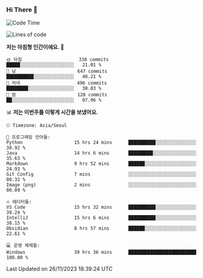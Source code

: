 ### Hi There 👋


<!---
- 👋 Hi, I’m @muyaaho
- 👀 I’m interested in ...
- 🌱 I’m currently learning ...
- 💞️ I’m looking to collaborate on ...
- 📫 How to reach me ...
--->
<!--- plz
muyaaho/muyaaho is a ✨ special ✨ repository because its `README.md` (this file) appears on your GitHub profile.
You can click the Preview link to take a look at your changes.
<a href="https://hits.seeyoufarm.com"><img src="https://hits.seeyoufarm.com/api/count/incr/badge.svg?url=https%3A%2F%2Fgithub.com%2Fejaman&count_bg=%23000000&title_bg=%23000000&icon=github.svg&icon_color=%23FFFFFF&title=Github&edge_flat=true"/></a>
   --->
   
<!--START_SECTION:waka-->
![Code Time](http://img.shields.io/badge/Code%20Time-248%20hrs%2032%20mins-blue)

![Lines of code](https://img.shields.io/badge/%EC%A0%80%EB%8A%94%20%EC%97%AC%ED%83%9C%EA%B9%8C%EC%A7%80%20-627.1%20thousand%20%EC%A4%84%EC%9D%98%20%EC%BD%94%EB%93%9C%EB%A5%BC%20%EC%9E%91%EC%84%B1%ED%96%88%EC%96%B4%EC%9A%94.-blue)

**저는 아침형 인간이에요. 🐤** 

```text
🌞 아침                     338 commits         █████░░░░░░░░░░░░░░░░░░░░   21.01 % 
🌆 낮　                     647 commits         ██████████░░░░░░░░░░░░░░░   40.21 % 
🌃 저녁                     496 commits         ████████░░░░░░░░░░░░░░░░░   30.83 % 
🌙 밤　                     128 commits         ██░░░░░░░░░░░░░░░░░░░░░░░   07.96 % 
```


📊 **저는 이번주를 이렇게 시간을 보냈어요.** 

```text
🕑︎ Timezone: Asia/Seoul

💬 프로그래밍 언어들: 
Python                   15 hrs 24 mins      ██████████░░░░░░░░░░░░░░░   38.92 % 
Java                     14 hrs 6 mins       █████████░░░░░░░░░░░░░░░░   35.63 % 
Markdown                 9 hrs 52 mins       ██████░░░░░░░░░░░░░░░░░░░   24.93 % 
Git Config               7 mins              ░░░░░░░░░░░░░░░░░░░░░░░░░   00.32 % 
Image (png)              2 mins              ░░░░░░░░░░░░░░░░░░░░░░░░░   00.09 % 

🔥 에디터들: 
VS Code                  15 hrs 32 mins      ██████████░░░░░░░░░░░░░░░   39.24 % 
IntelliJ                 15 hrs 6 mins       ██████████░░░░░░░░░░░░░░░   38.15 % 
Obsidian                 8 hrs 57 mins       ██████░░░░░░░░░░░░░░░░░░░   22.61 % 

💻 운영 체제들: 
Windows                  39 hrs 36 mins      █████████████████████████   100.00 % 
```


 Last Updated on 26/11/2023 18:39:24 UTC
<!--END_SECTION:waka-->

